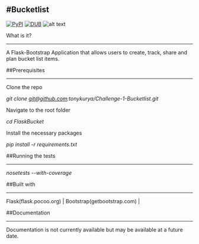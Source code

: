 #Bucketlist
---
[![PyPI](https://img.shields.io/pypi/pyversions/Django.svg)]()
[![DUB](https://img.shields.io/dub/l/vibe-d.svg)]()
![alt text](https://www.bucketlist.city/images/Blue-Bucket-Master-Icon.png)

What is it?
***
A Flask-Bootstrap Application that allows users to create, track, share and plan bucket list items. 


##Prerequisites
***

Clone the repo

*git clone git@github.com:tonykurya/Challenge-1-Bucketlist.git*

Navigate to the root folder

*cd FlaskBucket*

Install the necessary packages

*pip install -r requirements.txt*

##Running the tests
***

*nosetests --with-coverage*

##Built with
***
Flask(flask.pocoo.org) | Bootstrap(getbootstrap.com) |

##Documentation
***
Documentation is not currently available but may be available at a future date.

